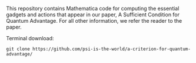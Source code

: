 This repository contains Mathematica code for computing the essential gadgets and actions that appear in our paper, A Sufficient Condition for Quantum Advantage. For all other information, we refer the reader to the paper.

Terminal download:

````git clone https://github.com/psi-is-the-world/a-criterion-for-quantum-advantage/````
